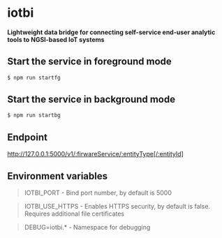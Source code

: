 # iotbi
**Lightweight data bridge for connecting self-service end-user analytic tools to NGSI-based IoT systems**



## Start the service in foreground mode
```sh
$ npm run startfg
```


## Start the service in background mode
```sh
$ npm run startbg 
```

## Endpoint
http://127.0.0.1:5000/v1/:firwareService/:entityType[/:entityId]

## Environment variables
> IOTBI_PORT		- Bind port number, by default is 5000

> IOTBI_USE_HTTPS	- Enables HTTPS security, by default is false. Requires additional file certificates

> DEBUG=iotbi.*		- Namespace for debugging 
